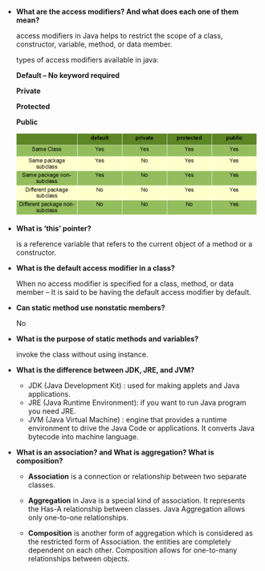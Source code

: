 - **What are the access modifiers? And what does each one of them mean?**

  access modifiers in Java helps to restrict the scope of a class, constructor, variable, method, or data member.

  types of access modifiers available in java:

  **Default – No keyword required**

  **Private**

  **Protected**

  **Public**

  ![Access-Modifiers](../img/Access-Modifiers-in-Java.png)

- **What is ‘this’ pointer?**

  is a reference variable that refers to the current object of a method or a constructor.

- **What is the default access modifier in a class?**

  When no access modifier is specified for a class, method, or data member – It is said to be having the default access modifier by default.

- **Can static method use nonstatic members?**

  No

- **What is the purpose of static methods and variables?**

  invoke the class without using instance.

- **What is the difference between JDK, JRE, and JVM?**

  - JDK (Java Development Kit) : used for making applets and Java applications.
  - JRE (Java Runtime Environment): if you want to run Java program you need JRE.
  - JVM (Java Virtual Machine) : engine that provides a runtime environment to drive the Java Code or applications. It converts Java bytecode into machine language.

- **What is an association? and What is aggregation? What is composition?**

  - **Association** is a connection or relationship between two separate classes.

  - **Aggregation** in Java is a special kind of association. It represents the Has-A relationship between classes. Java Aggregation allows only one-to-one relationships.

  - **Composition** is another form of aggregation which is considered as the restricted form of Association. the entities are completely dependent on each other. Composition allows for one-to-many relationships between objects.
